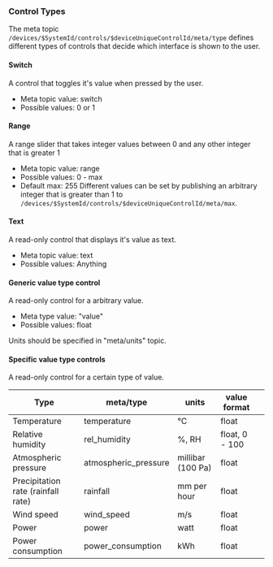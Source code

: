 ### Control Types
The meta topic ```/devices/$SystemId/controls/$deviceUniqueControlId/meta/type``` defines different types of controls that decide which interface is shown to the user.

#### Switch
A control that toggles it's value when pressed by the user.
* Meta topic value: switch
* Possible values: 0 or 1

#### Range
A range slider that takes integer values between 0 and any other integer that is greater 1
* Meta topic value: range
* Possible values: 0 - max
* Default max: 255
Different values can be set by publishing an arbitrary integer that is greater than 1 to ```/devices/$SystemId/controls/$deviceUniqueControlId/meta/max```.

#### Text
A read-only control that displays it's value as text.
* Meta topic value: text
* Possible values: Anything

#### Generic value type control

A read-only control for a arbitrary value.

* Meta type value: "value"
* Possible values: float

Units should be specified in "meta/units" topic.



#### Specific value type controls

A read-only control for a certain type of value.

| Type 	| meta/type	| units  	| value format  	|   	|
|---	|---	|---	|---	|---	|
| Temperature  	| temperature| °C  	| float  	|   	|
| Relative humidity  	| rel_humidity| %, RH  	| float, 0 - 100  	|   	|
| Atmospheric pressure  	| atmospheric_pressure | millibar (100 Pa)  	| float  	|   	|
| Precipitation rate (rainfall rate) | rainfall | mm per hour | float | |
| Wind speed |  wind_speed | m/s | float | |
| Power |  power | watt | float | |
| Power consumption |  power_consumption | kWh | float | |
